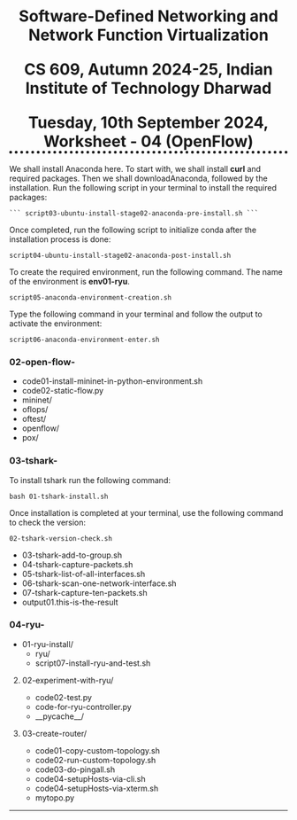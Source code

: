 <h1 align="center" style="border-bottom: 5px dotted">
   <p> Software-Defined Networking and Network Function Virtualization</p>
    <p> CS 609, Autumn 2024-25, Indian Institute of Technology Dharwad </p>
    Tuesday, 10th September 2024, Worksheet - 04 (OpenFlow)

</h1>


<!---
## Lab - 04: OpenFlow

### 01-initial-setup
-->
We shall install Anaconda here. To start with, we shall install __curl__ and required packages. Then we shall downloadAnaconda, followed by the installation. Run the following script in your terminal to install the required packages:
   
    ``` script03-ubuntu-install-stage02-anaconda-pre-install.sh ```

Once completed, run the following script to  initialize conda after the installation process is done:

    script04-ubuntu-install-stage02-anaconda-post-install.sh

To create the required environment, run the following command. The name of the environment is __env01-ryu__.

    script05-anaconda-environment-creation.sh

Type the following command in your terminal and follow the output to activate the environment:

    script06-anaconda-environment-enter.sh


### 02-open-flow-

-   code01-install-mininet-in-python-environment.sh
-   code02-static-flow.py
-   mininet/
-   oflops/
-   oftest/
-   openflow/
-   pox/


### 03-tshark-

To install tshark run the following command:

    bash 01-tshark-install.sh

Once installation is completed at your terminal, use the following command to check the version:

    02-tshark-version-check.sh

-   03-tshark-add-to-group.sh
-   04-tshark-capture-packets.sh
-   05-tshark-list-of-all-interfaces.sh
-   06-tshark-scan-one-network-interface.sh
-   07-tshark-capture-ten-packets.sh
-   output01.this-is-the-result



### 04-ryu-

-   01-ryu-install/
    *   ryu/
    *   script07-install-ryu-and-test.sh

2. 02-experiment-with-ryu/
    *   code02-test.py
    *   code-for-ryu-controller.py
    *   \_\_pycache__/

3. 03-create-router/
    *   code01-copy-custom-topology.sh
    *   code02-run-custom-topology.sh
    *   code03-do-pingall.sh
    *   code04-setupHosts-via-cli.sh
    *   code04-setupHosts-via-xterm.sh
    *   mytopo.py




<!---
test
--->
---

[comment]: # (Comment)


